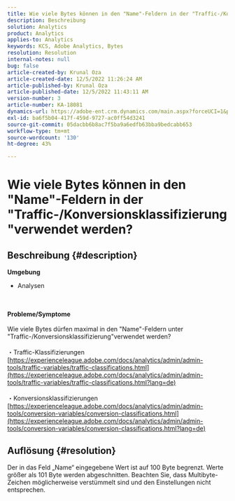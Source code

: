 ```yaml
---
title: Wie viele Bytes können in den "Name"-Feldern in der "Traffic-/Konversionsklassifizierung"verwendet werden?
description: Beschreibung
solution: Analytics
product: Analytics
applies-to: Analytics
keywords: KCS, Adobe Analytics, Bytes
resolution: Resolution
internal-notes: null
bug: false
article-created-by: Krunal Oza
article-created-date: 12/5/2022 11:26:24 AM
article-published-by: Krunal Oza
article-published-date: 12/5/2022 11:43:11 AM
version-number: 3
article-number: KA-18081
dynamics-url: https://adobe-ent.crm.dynamics.com/main.aspx?forceUCI=1&pagetype=entityrecord&etn=knowledgearticle&id=650ddda4-8f74-ed11-81aa-6045bd006c82
exl-id: ba6f5b04-417f-459d-9727-ac0ff54d3241
source-git-commit: 05dacbb6b8ac7f5ba9a6edfb63bba9bedcabb653
workflow-type: tm+mt
source-wordcount: '130'
ht-degree: 43%

---
```


# Wie viele Bytes können in den &quot;Name&quot;-Feldern in der &quot;Traffic-/Konversionsklassifizierung&quot;verwendet werden?

## Beschreibung {#description}

<b>Umgebung</b>
- Analysen

<br> <br><b>Probleme/Symptome</b><br> <br>Wie viele Bytes dürfen maximal in den &quot;Name&quot;-Feldern unter &quot;Traffic-/Konversionsklassifizierung&quot;verwendet werden?<br> <br>・Traffic-Klassifizierungen
[https://experienceleague.adobe.com/docs/analytics/admin/admin-tools/traffic-variables/traffic-classifications.html](https://experienceleague.adobe.com/docs/analytics/admin/admin-tools/traffic-variables/traffic-classifications.html?lang=de)<br> <br>・Konversionsklassifizierungen
[https://experienceleague.adobe.com/docs/analytics/admin/admin-tools/conversion-variables/conversion-classifications.html](https://experienceleague.adobe.com/docs/analytics/admin/admin-tools/conversion-variables/conversion-classifications.html?lang=de)

## Auflösung {#resolution}


Der in das Feld „Name“ eingegebene Wert ist auf 100 Byte begrenzt. Werte größer als 101 Byte werden abgeschnitten. Beachten Sie, dass Multibyte-Zeichen möglicherweise verstümmelt sind und den Einstellungen nicht entsprechen.
